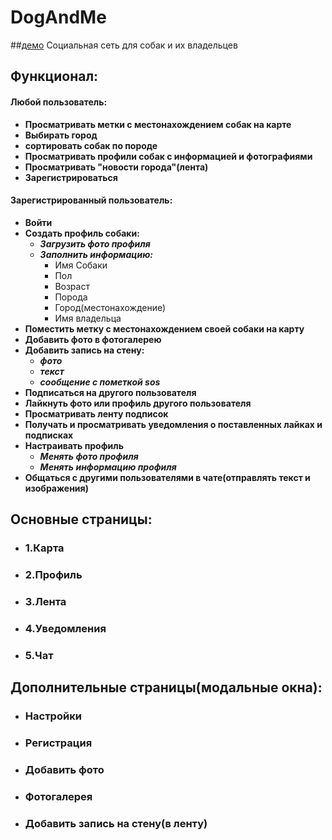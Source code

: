 # DogAndMe

##[демо](https://dog-and-me.firebaseapp.com)
Социальная сеть для собак и их владельцев

## Функционал:
#### Любой пользователь:
* **Просматривать метки с местонахождением собак на карте** 
* **Выбирать город**
* **сортировать собак по породе**
* **Просматривать профили собак с информацией и фотографиями**
* **Просматривать "новости города"(лента)**
* **Зарегистрироваться**
#### Зарегистрированный пользователь:

* **Войти**
* **Создать профиль собаки:**
  * ***Загрузить фото профиля***
  * ***Заполнить информацию:***
    * Имя Собаки
    * Пол
    * Возраст
    * Порода
    * Город(местонахождение)
    * Имя владельца
* **Поместить метку с местонахождением своей собаки на карту**
* **Добавить фото в фотогалерею**
* **Добавить запись на стену:**
   * ***фото***
   * ***текст***
   * ***сообщение с пометкой sos***
* **Подписаться на другого пользователя**
* **Лайкнуть фото или профиль другого пользователя**
* **Просматривать ленту подписок**
* **Получать и просматривать уведомления о поставленных лайках и подписках**
* **Настраивать профиль**
  * ***Менять фото профиля***
  * ***Менять информацию профиля***
* **Общаться с другими пользователями в чате(отправлять текст и изображения)**

## Основные страницы:

* ### 1.Карта
* ### 2.Профиль
* ### 3.Лента
* ### 4.Уведомления
* ### 5.Чат

## Дополнительные страницы(модальные окна):

* ### Настройки
* ### Регистрация
* ### Добавить фото
* ### Фотогалерея
* ### Добавить запись на стену(в ленту)

